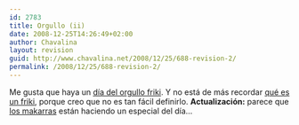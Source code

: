 ```yaml
---
id: 2783
title: Orgullo (ii)
date: 2008-12-25T14:26:49+02:00
author: Chavalina
layout: revision
guid: http://www.chavalina.net/2008/12/25/688-revision-2/
permalink: /2008/12/25/688-revision-2/
---
```

Me gusta que haya un <a href="http://www.elpais.es/vineta.html?d_date=20060525&autor=Forges&anchor=elpporopi&xref=20060525elpepivin_1&type=Tes&k=Forges" target="_blank">día del orgullo friki</a>. Y no está de más recordar <a href="http://es.wikipedia.org/wiki/Friki" target="_blank">qué es un friki</a>, porque creo que no es tan fácil definirlo. **Actualización:** parece que <a href="http://www.makarras.org/index.php" target="_blank">los makarras</a> están haciendo un especial del día…